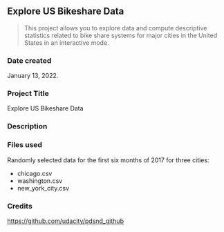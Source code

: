 ## **Explore US Bikeshare Data**
>This project allows you to explore data and compute descriptive statistics related to bike share systems for major cities in the United States in an interactive mode.

### Date created
January 13, 2022.

### Project Title
Explore US Bikeshare Data

### Description


### Files used
Randomly selected data for the first six months of 2017 for three cities:

* chicago.csv
* washington.csv
* new_york_city.csv

### Credits
https://github.com/udacity/pdsnd_github
